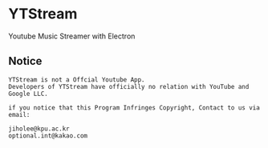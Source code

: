# YTStream
Youtube Music Streamer with Electron

## Notice
```
YTStream is not a Offcial Youtube App.
Developers of YTStream have officially no relation with YouTube and Google LLC.

if you notice that this Program Infringes Copyright, Contact to us via email:

jiholee@kpu.ac.kr
optional.int@kakao.com
```

